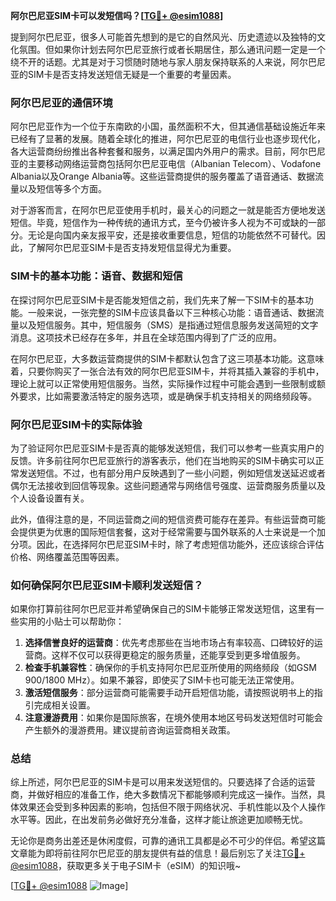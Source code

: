 **阿尔巴尼亚SIM卡可以发短信吗？[[TG💪+ @esim1088](https://t.me/s/esim1088)]**

提到阿尔巴尼亚，很多人可能首先想到的是它的自然风光、历史遗迹以及独特的文化氛围。但如果你计划去阿尔巴尼亚旅行或者长期居住，那么通讯问题一定是一个绕不开的话题。尤其是对于习惯随时随地与家人朋友保持联系的人来说，阿尔巴尼亚的SIM卡是否支持发送短信无疑是一个重要的考量因素。

### 阿尔巴尼亚的通信环境

阿尔巴尼亚作为一个位于东南欧的小国，虽然面积不大，但其通信基础设施近年来已经有了显著的发展。随着全球化的推进，阿尔巴尼亚的电信行业也逐步现代化，各大运营商纷纷推出各种套餐和服务，以满足国内外用户的需求。目前，阿尔巴尼亚的主要移动网络运营商包括阿尔巴尼亚电信（Albanian Telecom）、Vodafone Albania以及Orange Albania等。这些运营商提供的服务覆盖了语音通话、数据流量以及短信等多个方面。

对于游客而言，在阿尔巴尼亚使用手机时，最关心的问题之一就是能否方便地发送短信。毕竟，短信作为一种传统的通讯方式，至今仍被许多人视为不可或缺的一部分。无论是向国内亲友报平安，还是接收重要信息，短信的功能依然不可替代。因此，了解阿尔巴尼亚SIM卡是否支持发短信显得尤为重要。

### SIM卡的基本功能：语音、数据和短信

在探讨阿尔巴尼亚SIM卡是否能发短信之前，我们先来了解一下SIM卡的基本功能。一般来说，一张完整的SIM卡应该具备以下三种核心功能：语音通话、数据流量以及短信服务。其中，短信服务（SMS）是指通过短信息服务发送简短的文字消息。这项技术已经存在多年，并且在全球范围内得到了广泛的应用。

在阿尔巴尼亚，大多数运营商提供的SIM卡都默认包含了这三项基本功能。这意味着，只要你购买了一张合法有效的阿尔巴尼亚SIM卡，并将其插入兼容的手机中，理论上就可以正常使用短信服务。当然，实际操作过程中可能会遇到一些限制或额外要求，比如需要激活特定的服务选项，或是确保手机支持相关的网络频段等。

### 阿尔巴尼亚SIM卡的实际体验

为了验证阿尔巴尼亚SIM卡是否真的能够发送短信，我们可以参考一些真实用户的反馈。许多前往阿尔巴尼亚旅行的游客表示，他们在当地购买的SIM卡确实可以正常发送短信。不过，也有部分用户反映遇到了一些小问题，例如短信发送延迟或者偶尔无法接收到回信等现象。这些问题通常与网络信号强度、运营商服务质量以及个人设备设置有关。

此外，值得注意的是，不同运营商之间的短信资费可能存在差异。有些运营商可能会提供更为优惠的国际短信套餐，这对于经常需要与国外联系的人士来说是一个加分项。因此，在选择阿尔巴尼亚SIM卡时，除了考虑短信功能外，还应该综合评估价格、网络覆盖范围等因素。

### 如何确保阿尔巴尼亚SIM卡顺利发送短信？

如果你打算前往阿尔巴尼亚并希望确保自己的SIM卡能够正常发送短信，这里有一些实用的小贴士可以帮助你：

1. **选择信誉良好的运营商**：优先考虑那些在当地市场占有率较高、口碑较好的运营商。这样不仅可以获得更稳定的服务质量，还能享受到更多增值服务。
2. **检查手机兼容性**：确保你的手机支持阿尔巴尼亚所使用的网络频段（如GSM 900/1800 MHz）。如果不兼容，即使买了SIM卡也可能无法正常使用。
3. **激活短信服务**：部分运营商可能需要手动开启短信功能，请按照说明书上的指引完成相关设置。
4. **注意漫游费用**：如果你是国际旅客，在境外使用本地区号码发送短信时可能会产生额外的漫游费用。建议提前咨询运营商相关政策。

### 总结

综上所述，阿尔巴尼亚的SIM卡是可以用来发送短信的。只要选择了合适的运营商，并做好相应的准备工作，绝大多数情况下都能够顺利完成这一操作。当然，具体效果还会受到多种因素的影响，包括但不限于网络状况、手机性能以及个人操作水平等。因此，在出发前务必做好充分准备，这样才能让旅途更加顺畅无忧。

无论你是商务出差还是休闲度假，可靠的通讯工具都是必不可少的伴侣。希望这篇文章能为即将前往阿尔巴尼亚的朋友提供有益的信息！最后别忘了关注[TG💪+ @esim1088](https://t.me/s/esim1088)，获取更多关于电子SIM卡（eSIM）的知识哦~

[[TG💪+ @esim1088](https://t.me/s/esim1088) ![Image](https://i.postimg.cc/4NQfJmqS/Snipaste-2025-05-13-00-14-12.png)]